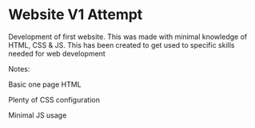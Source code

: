 # Website V1 Attempt
Development of first website.
This was made with minimal knowledge of HTML, CSS &amp; JS.
This has been created to get used to specific skills needed for web development

Notes:

Basic one page HTML

Plenty of CSS configuration

Minimal JS usage
